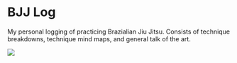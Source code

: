 # BJJ Log

My personal logging of practicing Brazialian Jiu Jitsu. Consists of technique breakdowns, technique mind maps, and general talk of the art.

![]('./screenshot.png')